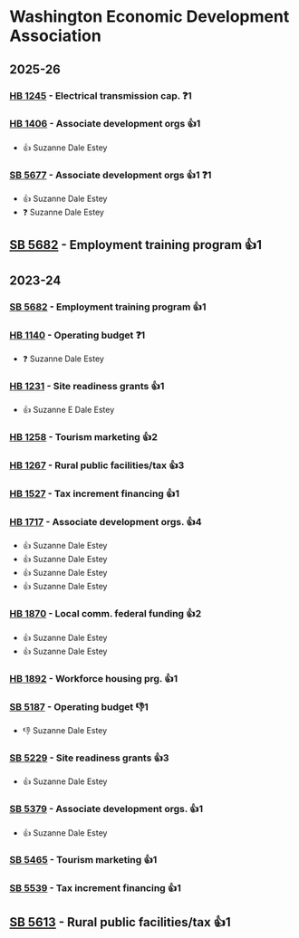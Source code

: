 # Washington Economic Development Association
## 2025-26

### [HB 1245](/bill/2025-26/hb/1245/) - Electrical transmission cap.   ❓1

### [HB 1406](/bill/2025-26/hb/1406/) - Associate development orgs 👍1  
* 👍 Suzanne Dale Estey

### [SB 5677](/bill/2025-26/sb/5677/) - Associate development orgs 👍1  ❓1
* 👍 Suzanne Dale Estey
* ❓ Suzanne Dale Estey

## [SB 5682](/bill/2025-26/sb/5682/) - Employment training program 👍1  

## 2023-24

### [SB 5682](/bill/2023-24/sb/5682/) - Employment training program 👍1  

### [HB 1140](/bill/2023-24/hb/1140/) - Operating budget   ❓1
* ❓ Suzanne Dale Estey

### [HB 1231](/bill/2023-24/hb/1231/) - Site readiness grants 👍1  
* 👍 Suzanne E Dale Estey

### [HB 1258](/bill/2023-24/hb/1258/) - Tourism marketing 👍2  

### [HB 1267](/bill/2023-24/hb/1267/) - Rural public facilities/tax 👍3  

### [HB 1527](/bill/2023-24/hb/1527/) - Tax increment financing 👍1  

### [HB 1717](/bill/2023-24/hb/1717/) - Associate development orgs. 👍4  
* 👍 Suzanne Dale Estey
* 👍 Suzanne Dale Estey
* 👍 Suzanne Dale Estey
* 👍 Suzanne Dale Estey

### [HB 1870](/bill/2023-24/hb/1870/) - Local comm. federal funding 👍2  
* 👍 Suzanne Dale Estey
* 👍 Suzanne Dale Estey

### [HB 1892](/bill/2023-24/hb/1892/) - Workforce housing prg. 👍1  

### [SB 5187](/bill/2023-24/sb/5187/) - Operating budget  👎1 
* 👎 Suzanne Dale Estey

### [SB 5229](/bill/2023-24/sb/5229/) - Site readiness grants 👍3  
* 👍 Suzanne Dale Estey

### [SB 5379](/bill/2023-24/sb/5379/) - Associate development orgs. 👍1  
* 👍 Suzanne Dale Estey

### [SB 5465](/bill/2023-24/sb/5465/) - Tourism marketing 👍1  

### [SB 5539](/bill/2023-24/sb/5539/) - Tax increment financing 👍1  

## [SB 5613](/bill/2023-24/sb/5613/) - Rural public facilities/tax 👍1  
